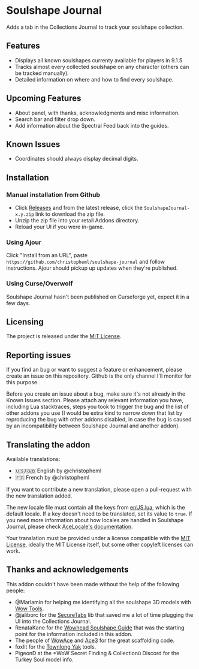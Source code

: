# Soulshape Journal

Adds a tab in the Collections Journal to track your soulshape collection.

## Features

* Displays all known soulshapes currenty available for players in 9.1.5
* Tracks almost every collected soulshape on any character (others can be tracked manually).
* Detailed information on where and how to find every soulshape.

## Upcoming Features

* About panel, with thanks, acknowledgments and misc information.
* Search bar and filter drop down.
* Add information about the Spectral Feed back into the guides.

## Known Issues

* Coordinates should always display decimal digits.

## Installation

### Manual installation from Github

* Click [Releases](/releases/) and from the latest release, click the `SoulshapeJournal-x.y.zip` link to download the zip file.
* Unzip the zip file into your retail Addons directory.
* Reload your UI if you were in-game.

### Using Ajour

Click "Install from an URL", paste `https://github.com/christopheml/soulshape-journal` and follow instructions. Ajour should pickup up updates when they're published.

### Using Curse/Overwolf

Soulshape Journal hasn't been published on Curseforge yet, expect it in a few days.

## Licensing

The project is released under the [MIT License](LICENSE.txt).

## Reporting issues

If you find an bug or want to suggest a feature or enhancement, please create an issue on this repository. Github is the only channel I'll monitor for this purpose. 

Before you create an issue about a bug, make sure it's not already in the Known Issues section. Please attach any relevant information you have, including Lua stacktraces, steps you took to trigger the bug and the list of other addons you use (I would be extra kind to narrow down that list by reproducing the bug with other addons disabled, in case the bug is caused by an incompatibility between Soulshape Journal and another addon).

## Translating the addon

Available translations:

* :us:/:uk: English by @christopheml
* :fr: French by @christopheml

If you want to contribute a new translation, please open a pull-request with the new translation added. 

The new locale file must contain all the keys from [enUS.lua](Localization/enUS.lua), which is the default locale. If a key doesn't need to be translated, set its value to `true`. If you need more information about how locales are handled in Soulshape Journal, please check [AceLocale's documentation](https://www.wowace.com/projects/ace3/pages/api/ace-locale-3-0?comment=1).

Your translation must be provided under a license compatible with the [MIT License](LICENSE.txt), ideally the MIT License itself, but some other copyleft licenses can work.

## Thanks and acknowledgements

This addon couldn't have been made without the help of the following people: 

* @Marlamin for helping me identifying all the soulshape 3D models with [Wow Tools](https://wow.tools/).
* @jaliborc for the [SecureTabs](https://github.com/Jaliborc/SecureTabs-2.0) lib that saved me a lot of time plugging the UI into the Collections Journal.
* RenataKane for the [Wowhead Soulshape Guide](https://fr.wowhead.com/guides/soulshapes-night-fae-covenant) that was the starting point for the information included in this addon.
* The people of [WowAce](https://www.wowace.com/) and [Ace3](https://www.wowace.com/projects/ace3) for the great scaffolding code.
* foxlit for the [Townlong Yak](https://www.townlong-yak.com/) tools.
* PigeonD at the *WoW Secret Finding & Collectionù Discord for the Turkey Soul model info.

